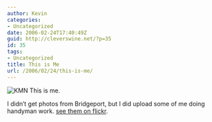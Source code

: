 ```yaml
---
author: Kevin
categories:
- Uncategorized
date: 2006-02-24T17:40:49Z
guid: http://cleverswine.net/?p=35
id: 35
tags:
- Uncategorized
title: This is Me
url: /2006/02/24/this-is-me/
---
```


<a href="http://www.flickr.com/photos/cleverswine/103986148/" target="_blank"><img id="image34" src="https://i1.wp.com/blog.cleverswine.net/wp-content/uploads/2006/02/CIMG0642_th.jpg?resize=68%2C96" alt="KMN" align="left" style="margin-right: 4px;" data-recalc-dims="1" /></a>This is me.

I didn&#8217;t get photos from Bridgeport, but I did upload some of me doing handyman work. <a href="http://www.flickr.com/photos/cleverswine/" target="_blank">see them on flickr</a>.